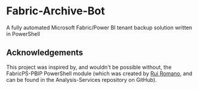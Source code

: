 # Fabric-Archive-Bot
A fully automated Microsoft Fabric/Power BI tenant backup solution written in PowerShell

## Acknowledgements
This project was inspired by, and wouldn't be possible without, the FabricPS-PBIP PowerShell module (which was created by [Rui Romano](https://github.com/ruiromano), and can be found in the Analysis-Services repository on GitHub).
